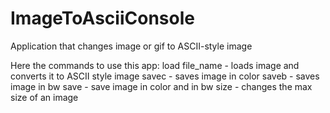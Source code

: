 # ImageToAsciiConsole
Application that changes image or gif to ASCII-style image

Here the commands to use this app:
load file_name - loads image and converts it to ASCII style image
savec - saves image in color
saveb - saves image in bw
save - save image in color and in bw
size - changes the max size of an image
